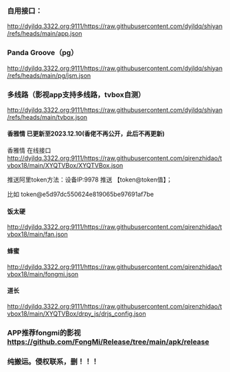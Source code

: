 ### 自用接口：
http://dyjldq.3322.org:9111/https://raw.githubusercontent.com/dyjldq/shiyan/refs/heads/main/app.json
### Panda Groove（pg）
http://dyjldq.3322.org:9111/https://raw.githubusercontent.com/dyjldq/shiyan/refs/heads/main/pg/jsm.json

### 多线路（影视app支持多线路，tvbox自测）
http://dyjldq.3322.org:9111/https://raw.githubusercontent.com/dyjldq/shiyan/refs/heads/main/tvbox.json

#### 香雅情 已更新至2023.12.10(香佬不再公开，此后不再更新)
香雅情 在线接口 http://dyjldq.3322.org:9111/https://raw.githubusercontent.com/qirenzhidao/tvbox18/main/XYQTVBox/XYQTVBox.json

推送阿里token方法：设备IP:9978	推送 【token@token值】；

比如 token@e5d97dc550624e819065be97691af7be

#### 饭太硬 
http://dyjldq.3322.org:9111/https://raw.githubusercontent.com/qirenzhidao/tvbox18/main/fan.json
#### 蜂蜜
http://dyjldq.3322.org:9111/https://raw.githubusercontent.com/qirenzhidao/tvbox18/main/fongmi.json
#### 道长
http://dyjldq.3322.org:9111/https://raw.githubusercontent.com/qirenzhidao/tvbox18/main/XYQTVBox/drpy_js/drjs_config.json

### APP推荐fongmi的影视 https://github.com/FongMi/Release/tree/main/apk/release

### 纯搬运。侵权联系，删！！！

